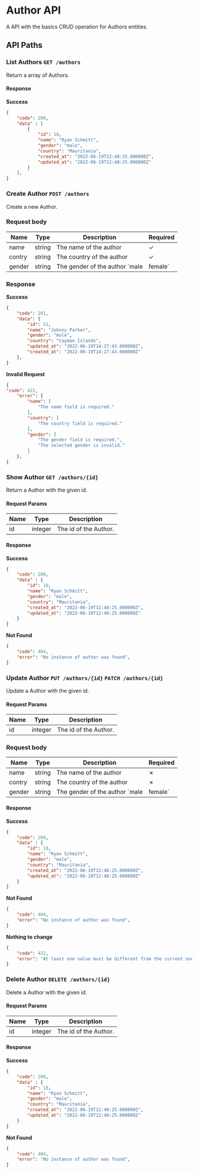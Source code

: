# Author API

A API with the basics CRUD operation for Authors entities.

## API Paths

### List Authors `GET /authors`
Return a array of Authors.

#### Response 

**Success**
```json
{
    "code": 200,
    "data" : [
        {
            "id": 10,
            "name": "Ryan Schmitt",
            "gender": "male",
            "country": "Mauritania",
            "created_at": "2022-06-19T12:48:25.000000Z",
            "updated_at": "2022-06-19T12:48:25.000000Z"
        }
    ],  
}
```

### Create Author `POST /authors`
Create a new Author.

### Request body

Name | Type | Description | Required 
-----|------|-------------|----------
name | string | The name of the author | &#x2713;
contry | string | The country of the author | &#x2713;
gender | string | The gender of the author `male | female` | &#x2713;

### Response

**Success**
```json
{
    "code": 201,
	"data": {
		"id": 51,
		"name": "Johnny Parker",
		"gender": "male",
		"country": "Cayman Islands",
		"updated_at": "2022-06-19T14:27:43.000000Z",
		"created_at": "2022-06-19T14:27:43.000000Z"
	},
}
```

**Invalid Request**
```json
{
"code": 422,
    "error": {
        "name": [
            "The name field is required."
        ],
        "country": [
            "The country field is required."
        ],
        "gender": [
            "The gender field is required.",
            "The selected gender is invalid."
        ]
    },
}
```

### Show Author `GET /authors/{id}`
Return a Author with the given id.

#### Request Params

Name | Type | Description 
-----|------|-------------
id   | integer | The id of the Author.

#### Response

**Success**
```json
{
    "code": 200,
    "data" : {
        "id": 10,
        "name": "Ryan Schmitt",
        "gender": "male",
        "country": "Mauritania",
        "created_at": "2022-06-19T12:48:25.000000Z",
        "updated_at": "2022-06-19T12:48:25.000000Z"
    }  
}
```

**Not Found**
```json
{
    "code": 404,
    "error": "No instance of author was found",
}
```

### Update Author `PUT /authors/{id}` `PATCH /authors/{id}`

Update a Author with the given id.

#### Request Params

Name | Type | Description 
-----|------|-------------
id   | integer | The id of the Author.

### Request body

Name | Type | Description | Required 
-----|------|-------------|----------
name | string | The name of the author | &#x2717;
contry | string | The country of the author | &#x2717;
gender | string | The gender of the author `male | female` | &#x2717;

#### Response

**Success**
```json
{
    "code": 200,
    "data" : {
        "id": 10,
        "name": "Ryan Schmitt",
        "gender": "male",
        "country": "Mauritania",
        "created_at": "2022-06-19T12:48:25.000000Z",
        "updated_at": "2022-06-19T12:48:25.000000Z"
    }  
}
```

**Not Found**
```json
{
    "code": 404,
    "error": "No instance of author was found",
}
```

**Nothing to change**
```json
{
    "code": 422,
    "error": "At least one value must be different from the current one",
}
```

### Delete Author `DELETE /authors/{id}`

Delete a Author with the given id.

#### Request Params

Name | Type | Description 
-----|------|-------------
id   | integer | The id of the Author.

#### Response

**Success**
```json
{
    "code": 200,
    "data" : {
        "id": 10,
        "name": "Ryan Schmitt",
        "gender": "male",
        "country": "Mauritania",
        "created_at": "2022-06-19T12:48:25.000000Z",
        "updated_at": "2022-06-19T12:48:25.000000Z"
    }  
}
```

**Not Found**
```json
{
    "code": 404,
    "error": "No instance of author was found",
}
```

